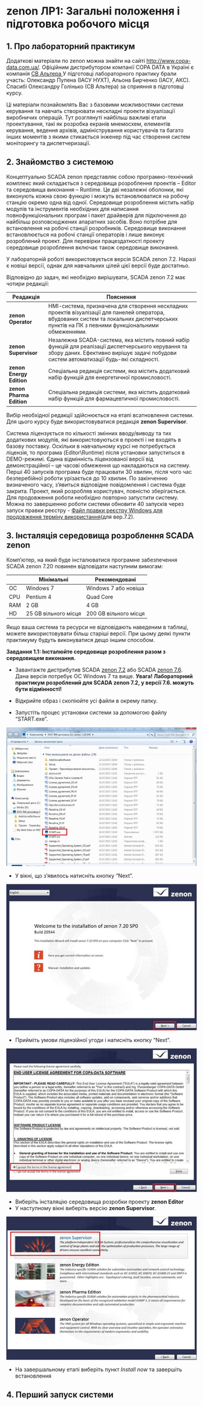 # zenon ЛР1: Загальні положення і підготовка робочого місця

## 1. Про лабораторний практикум

Додаткові матеріали по zenon можна знайти на сайті http://www.copa-data.com.ua/. Офіційним дистрибутором компанії COPA DATA в Україні є компанія [СВ Альтера ](http://www.svaltera.ua/) У підготовці лабораторного практику брали участь: Олександр Пупена (ІАСУ НУХТ), Альона Бирченко (ІАСУ, АКС). Спасибі Олександру Голінько (СВ Альтера) за сприяння в підготовці курсу.

Ці матеріали  познайомлять Вас з базовими можливостями системи керування та навчать  створювати нескладні проекти візуалізації виробничих операцій. Тут розглянуті найбільш  важливі етапи проектування, такі як розробка екранів мнемосхем,  елементів керування, ведення архівів, адміністрування користувачів та  багато інших моментів з якими стикається інженер під час створення систем моніторингу та диспетчеризації.

## 2. Знайомство з системою

Концептуально SCADA zenon представляє собою  програмно-технічний комплекс який складається з середовища розроблення  проектів – Editor та середовища виконання – Runtime. Це дві незалежні  оболонки, які виконують кожна свою функцію і можуть встановлюватися на  робочу станцію окремо одна від одної. Середовище розроблення містить набір модулів та  інструментів необхідних для написання повнофункціональних програм і  пакет драйверів для підключення до найбільш розповсюджених апаратних  засобів. Воно потрібне для встановлення на робочі станції розробників. Середовище виконання встановлюється на робочі станції операторів і лише виконує розроблений проект. Для перевірки працездатності проекту середовище розроблення включає також середовище виконання.  

У лабораторній роботі використовується версія SCADA  zenon 7.2. Наразі є новіші версії, однак для навчальних цілей цієї версії буде достатньо. 

Відповідно до задач, які необхідно вирішувати, SCADA zenon 7.2 має чотири редакції:

| Реадакція                | Пояснення                                                    |
| ------------------------ | ------------------------------------------------------------ |
| **zenon Operator**       | HMI-cистема, призначена для створення нескладних проектів візуалізації для панелей оператора, вбудованих  систем та локальних диспетчерських пунктів на ПК з певними  функціональними обмеженнями. |
| **zenon Supervisor**     | Незалежна SCADA-система, яка містить  повний набір функцій для реалізації диспетчерського керування та збору  даних. Ефективно вирішує задачі побудови систем автоматизації будь-які  складності. |
| **zenon Energy Edition** | Спеціальна редакція системи, яка містить додатковий набір функцій для енергетичної промисловості. |
| **zenon Pharma Edition** | Спеціальна редакція системи, яка містить додатковий набір функцій для фармацевтичної промисловості. |

Вибір необхідної редакції здійснюється на етапі всатновлення системи.  Для цього курсу буде використовуватися редакція **zenon Supervisor**.

Система ліцензується по кількості змінних вводу/виводу та тих додаткових модулів, які використовуються в проекті і не  входять в базову поставку. Оскільки в навчальному курсі не потребується ліцензія, то програма (Editor\Runtime) після установки запуститься в DEMO-режимі. Єдина відмінність ліцензованої версії від  демонстраційної – це часові обмеження що накладаються на систему. Перші 40 запусків програма буде працювати 30 хвилин, після чого час  безперебійної роботи урізається до 10 хвилин. По закінченню визначеного  часу, з’явиться відповідне повідомлення і система буде закрита. Проект,  який розробляв користувач, повністю зберігається. Для продовження роботи необхідно повторно запустити систему. Можна по завершенню роботи системи обновити 40 запусків через запуск правки реєстру - [Файл правки реєстру Windows для продовження терміну використання](https://drive.google.com/file/d/1M5w_6olgWqwoOlEewe6R7PKCt1O66jXT/view?usp=sharing)(для вер.7.2).  

## 3. Інсталяція середовища розроблення SCADA zenon

Комп’ютер, на який буде інсталюватися програмне забезпечення SCADA zenon 7.20 повинен відповідати наступним вимогам:

|      | Мінімальні           | Рекомендовані         |
| ---- | -------------------- | --------------------- |
| ОС   | Windows 7            | Windows 7 або новіша  |
| CPU  | Pentium 4            | Quad Core             |
| RAM  | 2 GB                 | 4 GB                  |
| HD   | 25 GB вільного місця | 200 GB вільного місця |

Якщо ваша система та ресурси не відповідають наведеним в таблиці,  можете використовувати більш старіші версії. При цьому деякі пункти  практикуму будуть виконуватися дещо іншим способом. 

**Завдання 1.1: Інсталюйте середовище розроблення разом з середовищем виконання.** 

- Завантажте дистрибутив SCADA [zenon 7.2](http://download.copadata.com/fileadmin/user_upload/Downloads/installation_cd/zenon_720/SP0B20544/zenon720SP0_LanguageBuild20544_COPA-DATA.iso) або SCADA [zenon 7.6](http://download.copadata.com/fileadmin/user_upload/Downloads/installation_cd/zenon_720/SP0B20544/zenon720SP0_LanguageBuild20544_COPA-DATA.iso). Дана версія потребує ОС Windows 7 та вище. **Увага! Лабораторний практикум розроблений для  SCADA zenon 7.2, у версії 7.6. можуть бути відмінності!**  
- Відкрийте образ і скопіюйте усі файли в окрему папку. 

- Запустіть процес установки системи за допомогою файлу “START.exe”.

![img](media1/1.jpg)



- У вікні, що з’явилось натисніть кнопку “Next”.

![img](media1/2.jpg)



- Прийміть умови ліцензійної угоди і натисніть кнопку “Next”.

![img](media1/3.jpg)

- Виберіть інсталяцію середовища розробки проекту **zenon Editor**
- У наступному вікні виберіть версію **zenon Supervisor**.

![img](media1/5.jpg)

- На завершальному етапі виберіть пункт *Install now* та завершіть встановлення

## 4. Перший запуск системи

